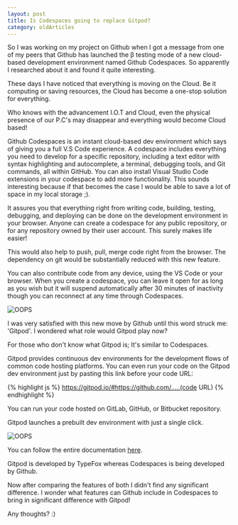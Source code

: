 ```yaml
---
layout: post 
title: Is Codespaces going to replace Gitpod?
category: oldArticles
---
```


So I was working on my project on Github when I got a message from one of my peers that Github has launched the β testing mode of a new cloud-based development environment named Github Codespaces. So apparently I researched about it and found it quite interesting.

These days I have noticed that everything is moving on the Cloud. Be it computing or saving resources, the Cloud has become a one-stop solution for everything.

Who knows with the advancement I.O.T and Cloud, even the physical presence of our P.C's may disappear and everything would become Cloud based!

Github Codespaces is an instant cloud-based dev environment which says of giving you a full V.S Code experience. A codespace includes everything you need to develop for a specific repository, including a text editor with syntax highlighting and autocomplete, a terminal, debugging tools, and Git commands, all within GitHub.
You can also install Visual Studio Code extensions in your codespace to add more functionality. This sounds interesting because if that becomes the case I would be able to save a lot of space in my local storage ;).

It assures you that everything right from writing code, building, testing, debugging, and deploying can be done on the development environment in your browser.
Anyone can create a codespace for any public repository, or for any repository owned by their user account. This surely makes life easier!

This would also help to push, pull, merge code right from the browser. The dependency on git would be substantially reduced with this new feature.

You can also contribute code from any device, using the VS Code or your browser. When you create a codespace, you can leave it open for as long as you wish but it will suspend automatically after 30 minutes of inactivity though you can reconnect at any time through Codespaces.

<img src="{{ site.baseurl }}/public/images/codespaces.jpeg" alt="OOPS" class="blog-image">

I was very satisfied with this new move by Github until this word struck me: 'Gitpod'. I wondered what role would Gitpod play now?

For those who don't know what Gitpod is; It's similar to Codespaces.

Gitpod provides continuous dev environments for the development flows of common code hosting platforms. You can even run your code on the Gitpod dev environment just by pasting this link before your code URL:

{% highlight js %}
https://gitpod.io/#https://github.com/.....(code URL)
{% endhighlight %}

You can run your code hosted on GitLab, GitHub, or Bitbucket repository.

Gitpod launches a prebuilt dev environment with just a single click.

<img src="{{ site.baseurl }}/public/images/gitpod.jpeg" alt="OOPS" class="blog-image">

You can follow the entire documentation [here](https://www.gitpod.io/docs/gitpod/introduction/overview).

Gitpod is developed by TypeFox whereas Codespaces is being developed by Github.

Now after comparing the features of both I didn't find any significant difference. I wonder what features can Github include in Codespaces to bring in significant difference with Gitpod!

Any thoughts? :)
